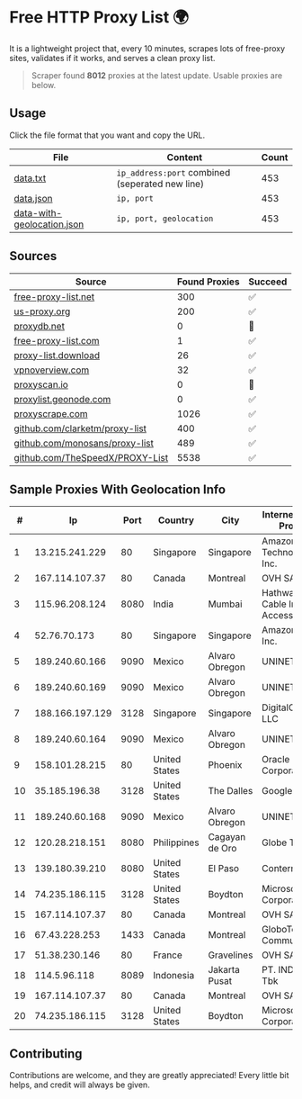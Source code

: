 
# Free HTTP Proxy List 🌍

It is a lightweight project that, every 10 minutes, scrapes lots of free-proxy sites, validates if it works, and serves a clean proxy list.


> Scraper found **8012** proxies at the latest update. Usable proxies are below.

## Usage

Click the file format that you want and copy the URL.


|File|Content|Count|
|----|-------|-----|
|[data.txt](https://raw.githubusercontent.com/themiralay/Proxy-List-World/master/data.txt)|`ip_address:port` combined (seperated new line)|453|
|[data.json](https://raw.githubusercontent.com/themiralay/Proxy-List-World/master/data.json)|`ip, port`|453|
|[data-with-geolocation.json](https://raw.githubusercontent.com/themiralay/Proxy-List-World/master/data-with-geolocation.json)|`ip, port, geolocation`|453|

## Sources

|Source|Found Proxies|Succeed|
|------|-------------|-------|
|[free-proxy-list.net](https://free-proxy-list.net)|300|✅|
|[us-proxy.org](https://www.us-proxy.org)|200|✅|
|[proxydb.net](http://proxydb.net)|0|🚫|
|[free-proxy-list.com](https://free-proxy-list.com/?page=&port=&type%5B%5D=http&type%5B%5D=https&up_time=0&search=Search)|1|✅|
|[proxy-list.download](https://www.proxy-list.download/HTTP)|26|✅|
|[vpnoverview.com](https://vpnoverview.com/privacy/anonymous-browsing/free-proxy-servers)|32|✅|
|[proxyscan.io](https://www.proxyscan.io)|0|🚫|
|[proxylist.geonode.com](https://proxylist.geonode.com/api/proxy-list?limit=300&page=1&sort_by=lastChecked&sort_type=desc&protocols=http,https)|0|✅|
|[proxyscrape.com](https://api.proxyscrape.com/v2/?request=displayproxies&protocol=http&timeout=10000&country=all&ssl=all&anonymity=all)|1026|✅|
|[github.com/clarketm/proxy-list](https://raw.githubusercontent.com/clarketm/proxy-list/master/proxy-list-raw.txt)|400|✅|
|[github.com/monosans/proxy-list](https://raw.githubusercontent.com/monosans/proxy-list/main/proxies/http.txt)|489|✅|
|[github.com/TheSpeedX/PROXY-List](https://raw.githubusercontent.com/TheSpeedX/PROXY-List/master/http.txt)|5538|✅|


## Sample Proxies With Geolocation Info

|#|Ip|Port|Country|City|Internet Service Provider|
|-|--|----|-------|----|-------------------------|
|1|13.215.241.229|80|Singapore|Singapore|Amazon Technologies Inc.|
|2|167.114.107.37|80|Canada|Montreal|OVH SAS|
|3|115.96.208.124|8080|India|Mumbai|Hathway IP over Cable Internet Access|
|4|52.76.70.173|80|Singapore|Singapore|Amazon.com, Inc.|
|5|189.240.60.166|9090|Mexico|Alvaro Obregon|UNINET|
|6|189.240.60.169|9090|Mexico|Alvaro Obregon|UNINET|
|7|188.166.197.129|3128|Singapore|Singapore|DigitalOcean, LLC|
|8|189.240.60.164|9090|Mexico|Alvaro Obregon|UNINET|
|9|158.101.28.215|80|United States|Phoenix|Oracle Corporation|
|10|35.185.196.38|3128|United States|The Dalles|Google LLC|
|11|189.240.60.168|9090|Mexico|Alvaro Obregon|UNINET|
|12|120.28.218.151|8080|Philippines|Cagayan de Oro|Globe Telecom|
|13|139.180.39.210|8080|United States|El Paso|Conterra|
|14|74.235.186.115|3128|United States|Boydton|Microsoft Corporation|
|15|167.114.107.37|80|Canada|Montreal|OVH SAS|
|16|67.43.228.253|1433|Canada|Montreal|GloboTech Communications|
|17|51.38.230.146|80|France|Gravelines|OVH SAS|
|18|114.5.96.118|8089|Indonesia|Jakarta Pusat|PT. INDOSAT Tbk|
|19|167.114.107.37|80|Canada|Montreal|OVH SAS|
|20|74.235.186.115|3128|United States|Boydton|Microsoft Corporation|



## Contributing

Contributions are welcome, and they are greatly appreciated! Every
little bit helps, and credit will always be given.

